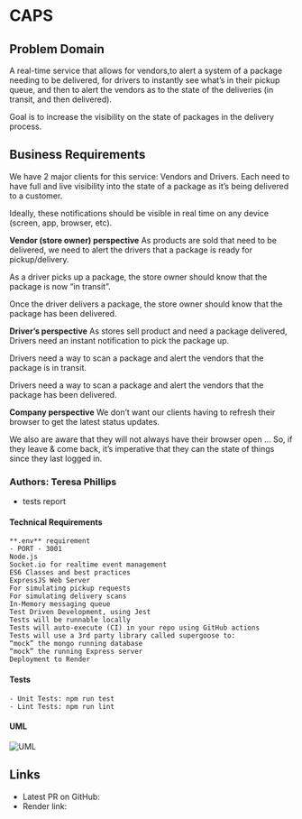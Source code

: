 # CAPS

## Problem Domain

A real-time service that allows for vendors,to alert a system of a package needing to be delivered, for drivers to instantly see what’s in their pickup queue, and then to alert the vendors as to the state of the deliveries (in transit, and then delivered).

Goal is to increase the visibility on the state of packages in the delivery process.

## Business Requirements

We have 2 major clients for this service: Vendors and Drivers. Each need to have full and live visibility into the state of a package as it’s being delivered to a customer.

Ideally, these notifications should be visible in real time on any device (screen, app, browser, etc).

**Vendor (store owner) perspective**
As products are sold that need to be delivered, we need to alert the drivers that a package is ready for pickup/delivery.

As a driver picks up a package, the store owner should know that the package is now “in transit”.

Once the driver delivers a package, the store owner should know that the package has been delivered.

**Driver’s perspective**
As stores sell product and need a package delivered, Drivers need an instant notification to pick the package up.

Drivers need a way to scan a package and alert the vendors that the package is in transit.

Drivers need a way to scan a package and alert the vendors that the package has been delivered.

**Company perspective**
We don’t want our clients having to refresh their browser to get the latest status updates.

We also are aware that they will not always have their browser open …
So, if they leave & come back, it’s imperative that they can the state of things since they last logged in.

### Authors: Teresa Phillips

- tests report

#### Technical Requirements

    **.env** requirement
    - PORT - 3001
    Node.js
    Socket.io for realtime event management
    ES6 Classes and best practices
    ExpressJS Web Server
    For simulating pickup requests
    For simulating delivery scans
    In-Memory messaging queue
    Test Driven Development, using Jest
    Tests will be runnable locally
    Tests will auto-execute (CI) in your repo using GitHub actions
    Tests will use a 3rd party library called supergoose to:
    “mock” the mongo running database
    “mock” the running Express server
    Deployment to Render

#### Tests

    - Unit Tests: npm run test
    - Lint Tests: npm run lint

#### UML

![UML](https://www.figma.com/file/iPrHyigOyH4YzDBuvina4x/Event-Driven-Application?node-id=0%3A1&t=kG0ypY2S4vC9poY8-1)

## Links

- Latest PR on GitHub:
- Render link:
